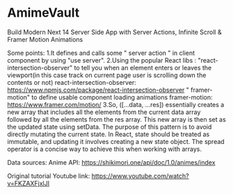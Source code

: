 # AmimeVault
Build Modern Next 14 Server Side App with Server Actions, Infinite Scroll &amp; Framer Motion Animations


Some points:
1.It defines and calls some " server action " in client component by using "use server".
2.Using the popular React libs : 
"react-intersection-observer" to tell you when an element enters or leaves the viewport(in this case track on current page user is scrolling down the contents or not)
react-intersection-observer: https://www.npmjs.com/package/react-intersection-observer
" framer-motion" to define usable component loading animations
framer-motion: https://www.framer.com/motion/
3.So, ([...data, ...res]) essentially creates a new array that includes all the elements from the current data array followed by all the elements from the res array. This new array is then set as the updated state using setData.
The purpose of this pattern is to avoid directly mutating the current state. In React, state should be treated as immutable, and updating it involves creating a new state object. The spread operator is a concise way to achieve this when working with arrays.


Data sources: 
Anime API: https://shikimori.one/api/doc/1.0/animes/index

Original tutorial Youtube link: https://www.youtube.com/watch?v=FKZAXFjxlJI

